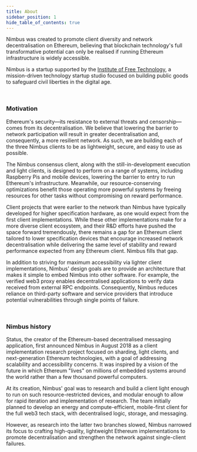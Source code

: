 ```yaml
---
title: About
sidebar_position: 1
hide_table_of_contents: true
---
```


Nimbus was created to promote client diversity and network decentralisation on Ethereum, believing that blockchain technology's full transformative potential can only be realised if running Ethereum infrastructure is widely accessible.

Nimbus is a startup supported by the [Institute of Free Technology](https://free.technology/), a mission-driven technology startup studio focused on building public goods to safeguard civil liberties in the digital age.

<br/>

### Motivation

Ethereum's security—its resistance to external threats and censorship—comes from its decentralisation. We believe that lowering the barrier to network participation will result in greater decentralisation and, consequently, a more resilient network. As such, we are building each of the three Nimbus clients to be as lightweight, secure, and easy to use as possible.

The Nimbus consensus client, along with the still-in-development execution and light clients, is designed to perform on a range of systems, including Raspberry Pis and mobile devices, lowering the barrier to entry to run Ethereum's infrastructure. Meanwhile, our resource-conserving optimizations benefit those operating more powerful systems by freeing resources for other tasks without compromising on reward performance.

Client projects that were earlier to the network than Nimbus have typically developed for higher specification hardware, as one would expect from the first client implementations. While these other implementations make for a more diverse client ecosystem, and their R&D efforts have pushed the space forward tremendously, there remains a gap for an Ethereum client tailored to lower specification devices that encourage increased network decentralisation while delivering the same level of stability and reward performance expected from any Ethereum client. Nimbus fills that gap.

In addition to striving for maximum accessibility via lighter client implementations, Nimbus' design goals are to provide an architecture that makes it simple to embed Nimbus into other software. For example, the verified web3 proxy enables decentralised applications to verify data received from external RPC endpoints. Consequently, Nimbus reduces reliance on third-party software and service providers that introduce potential vulnerabilities through single points of failure.

<br/>

### Nimbus history

Status, the creator of the Ethereum-based decentralised messaging application, first announced Nimbus in August 2018 as a client implementation research project focused on sharding, light clients, and next-generation Ethereum technologies, with a goal of addressing scalability and accessibility concerns. It was inspired by a vision of the future in which Ethereum "lives" on millions of embedded systems around the world rather than a few thousand powerful computers.

At its creation, Nimbus' goal was to research and build a client light enough to run on such resource-restricted devices, and modular enough to allow for rapid iteration and implementation of research. The team initially planned to develop an energy and compute-efficient, mobile-first client for the full web3 tech stack, with decentralised logic, storage, and messaging.

However, as research into the latter two branches slowed, Nimbus narrowed its focus to crafting high-quality, lightweight Ethereum implementations to promote decentralisation and strengthen the network against single-client failures.

